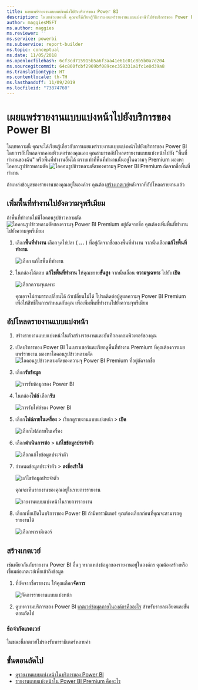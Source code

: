 ```yaml
---
title: เผยแพร่รายงานแบบแบ่งหน้าไปยังบริการของ Power BI
description: ในบทช่วยสอนนี้ คุณจะได้เรียนรู้วิธีการเผยแพร่รายงานแบบแบ่งหน้าไปยังบริการของ Power BI โดยการอัปโหลดจากคอมพิวเตอร์ของคุณเอง
author: maggiesMSFT
ms.author: maggies
ms.reviewer: ''
ms.service: powerbi
ms.subservice: report-builder
ms.topic: conceptual
ms.date: 11/05/2018
ms.openlocfilehash: 6cf3cd715915b5a6f3aa41e61c01c8b5b0a7d204
ms.sourcegitcommit: 64c860fcbf2969bf089cec358331a1fc1e0d39a8
ms.translationtype: HT
ms.contentlocale: th-TH
ms.lasthandoff: 11/09/2019
ms.locfileid: "73874760"
---
```

# <a name="publish-a-paginated-report-to-the-power-bi-service"></a>เผยแพร่รายงานแบบแบ่งหน้าไปยังบริการของ Power BI

ในบทความนี้ คุณจะได้เรียนรู้เกี่ยวกับการเผยแพร่รายงานแบบแบ่งหน้าไปยังบริการของ Power BI โดยการอัปโหลดจากคอมพิวเตอร์ของคุณเอง คุณสามารถอัปโหลดรายงานแบบแบ่งหน้าไปยัง "พื้นที่ทำงานของฉัน" หรือพื้นที่ทำงานอื่นได้ ตราบเท่าที่พื้นที่ทำงานนั้นอยู่ในความจุ Premium มองหาไอคอนรูปข้าวหลามตัด ![ไอคอนรูปข้าวหลามตัดของความจุ Power BI Premium](media/paginated-reports-save-to-power-bi-service/premium-diamond.png) ถัดจากชื่อพื้นที่ทำงาน 

ถ้าแหล่งข้อมูลของรายงานของคุณอยู่ในองค์กร คุณต้อง[สร้างเกตเวย์](#create-a-gateway)หลังจากที่อัปโหลดรายงานแล้ว

## <a name="add-a-workspace-to-a-premium-capacity"></a>เพิ่มพื้นที่ทำงานไปยังความจุพรีเมียม

ถ้าพื้นที่ทำงานไม่มีไอคอนรูปข้าวหลามตัด ![ไอคอนรูปข้าวหลามตัดของความจุ Power BI Premium](media/paginated-reports-save-to-power-bi-service/premium-diamond.png) อยู่ถัดจากชื่อ คุณต้องเพิ่มพื้นที่ทำงานไปยังความจุพรีเมียม 

1. เลือก**พื้นที่ทำงาน** เลือกจุดไข่ปลา ( **...** ) ที่อยู่ถัดจากชื่อของพื้นที่ทำงาน จากนั้นเลือก**แก้ไขพื้นที่ทำงาน**

    ![เลือก แก้ไขพื้นที่ทำงาน](media/paginated-reports-save-to-power-bi-service/power-bi-paginated-edit-workspace.png)

1. ในกล่องโต้ตอบ **แก้ไขพื้นที่ทำงาน** ให้คุณขยาย**ขั้นสูง** จากนั้นเลื่อน **ความจุเฉพาะ** ไปยัง **เปิด**

    ![เลือกความจุเฉพาะ](media/paginated-reports-save-to-power-bi-service/power-bi-paginated-edit-workspace-dialog.png)

   คุณอาจไม่สามารถเปลี่ยนได้ ถ้าเปลี่ยนไม่ได้ โปรดติดต่อผู้ดูแลความจุ Power BI Premium เพื่อให้สิทธิ์ในการกำหนดกับคุณ เพื่อเพิ่มพื้นที่ทำงานไปยังความจุพรีเมียม


## <a name="upload-a-paginated-report"></a>อัปโหลดรายงานแบบแบ่งหน้า

1. สร้างรายงานแบบแบ่งหน้าในตัวสร้างรายงานและบันทึกลงคอมพิวเตอร์ของคุณ

1. เปิดบริการของ Power BI ในเบราเซอร์และเรียกดูพื้นที่ทำงาน Premium ที่คุณต้องการเผยแพร่รายงาน มองหาไอคอนรูปข้าวหลามตัด ![ไอคอนรูปข้าวหลามตัดของความจุ Power BI Premium](media/paginated-reports-save-to-power-bi-service/premium-diamond.png) ที่อยู่ถัดจากชื่อ 

1. เลือก**รับข้อมูล**

    ![การรับข้อมูลของ Power BI](media/paginated-reports-save-to-power-bi-service/power-bi-paginated-get-data.png)

1. ในกล่อง**ไฟล์** เลือก**รับ**

    ![การรับไฟล์ของ Power BI](media/paginated-reports-save-to-power-bi-service/power-bi-paginated-files-get.png)

1. เลือก**ไฟล์ภายในเครื่อง** > เรียกดูรายงานแบบแบ่งหน้า > **เปิด**

    ![เลือกไฟล์ภายในเครื่อง](media/paginated-reports-save-to-power-bi-service/power-bi-paginated-local-file.png)

1. เลือก**ดำเนินการต่อ** > **แก้ไขข้อมูลประจำตัว**

    ![เลือกแก้ไขข้อมูลประจำตัว](media/paginated-reports-save-to-power-bi-service/power-bi-paginated-select-edit-credentials.png)

1. กำหนดข้อมูลประจำตัว > **ลงชื่อเข้าใช้**

    ![แก้ไขข้อมูลประจำตัว](media/paginated-reports-save-to-power-bi-service/power-bi-paginated-credentials.png)

   คุณจะเห็นรายงานของคุณอยู่ในรายการรายงาน

    ![รายงานแบบแบ่งหน้าในรายการรายงาน](media/paginated-reports-save-to-power-bi-service/power-bi-paginated-wwi-report.png)

1. เลือกเพื่อเปิดในบริการของ Power BI ถ้ามีพารามิเตอร์ คุณต้องเลือกก่อนที่คุณจะสามารถดูรายงานได้
 
    ![เลือกพารามิเตอร์](media/paginated-reports-save-to-power-bi-service/power-bi-paginated-select-parameters.png)

## <a name="create-a-gateway"></a>สร้างเกตเวย์

เช่นเดียวกันกับรายงาน Power BI อื่นๆ หากแหล่งข้อมูลของรายงานอยู่ในองค์กร คุณต้องสร้างหรือเชื่อมต่อเกตเวย์เพื่อเข้าถึงข้อมูล

1. ที่ถัดจากชื่อรายงาน ให้คุณเลือก**จัดการ**

   ![จัดการรายงานแบบแบ่งหน้า](media/paginated-reports-save-to-power-bi-service/power-bi-paginated-manage.png)

1. ดูบทความบริการของ Power BI [เกตเวย์ข้อมูลภายในองค์กรคืออะไร](service-gateway-onprem.md) สำหรับรายละเอียดและขั้นตอนถัดไป

### <a name="gateway-limitations"></a>ข้อจำกัดเกตเวย์

ในขณะนี้เกตเวย์ไม่รองรับพารามิเตอร์หลายค่า


## <a name="next-steps"></a>ขั้นตอนถัดไป

- [ดูรายงานแบบแบ่งหน้าในบริการของ Power BI](paginated-reports-view-power-bi-service.md)
- [รายงานแบบแบ่งหน้าใน Power BI Premium คืออะไร](paginated-reports-report-builder-power-bi.md)

